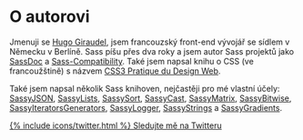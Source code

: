 
# O autorovi

Jmenuji se [Hugo Giraudel](http://hugogiraudel.com), jsem francouzský front-end vývojář se sídlem v Německu v Berlíně. Sass píšu přes dva roky a jsem autor Sass projektů jako [SassDoc](http://sassdoc.com) a [Sass-Compatibility](http://sass-compatibility.github.io). Také jsem napsal knihu o CSS (ve francoužštině) s názvem [CSS3 Pratique du Design Web](http://www.amazon.fr/dp/2212140231).

Také jsem napsal několik Sass knihoven, nejčastěji pro mé vlastní účely: [SassyJSON](https://github.com/HugoGiraudel/SassyJSON), [SassyLists](http://sassylists.com), [SassySort](https://github.com/HugoGiraudel/SassySort), [SassyCast](https://github.com/HugoGiraudel/SassyCast), [SassyMatrix](https://github.com/HugoGiraudel/SassyMatrix), [SassyBitwise](https://github.com/HugoGiraudel/SassyBitwise), [SassyIteratorsGenerators](https://github.com/HugoGiraudel/SassyIteratorsGenerators), [SassyLogger](https://github.com/HugoGiraudel/SassyLogger), [SassyStrings](https://github.com/HugoGiraudel/SassyStrings) a [SassyGradients](https://github.com/HugoGiraudel/SassyGradients).

<div class="button-wrapper">
  <a href="https://twitter.com/{{ site.twitter_username }}" target="_blank" class="button">
    {% include icons/twitter.html %}
    Sledujte mě na Twitteru
  </a>
</div>
